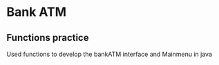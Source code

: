 # Bank ATM
## Functions practice
Used functions to develop the bankATM interface and Mainmenu in java
